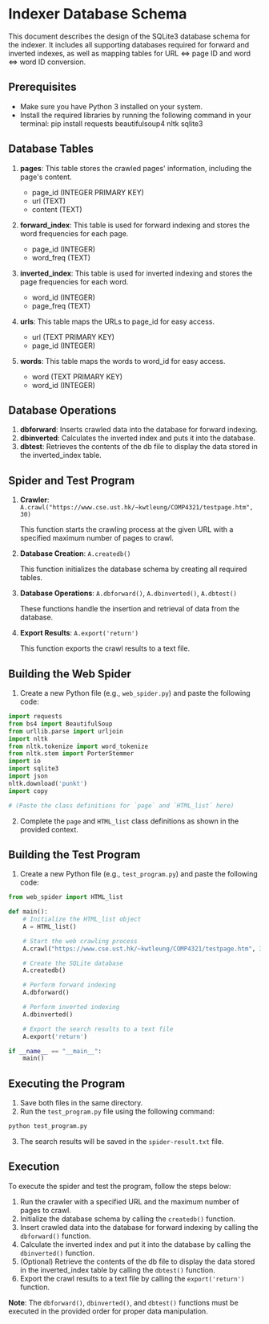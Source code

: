# Indexer Database Schema

This document describes the design of the SQLite3 database schema for the indexer. It includes all supporting databases required for forward and inverted indexes, as well as mapping tables for URL <=> page ID and word <=> word ID conversion.

## Prerequisites

- Make sure you have Python 3 installed on your system.
- Install the required libraries by running the following command in your terminal: pip install requests beautifulsoup4 nltk sqlite3

## Database Tables

1. **pages**: This table stores the crawled pages' information, including the page's content.
   - page_id (INTEGER PRIMARY KEY)
   - url (TEXT)
   - content (TEXT)

2. **forward_index**: This table is used for forward indexing and stores the word frequencies for each page.
   - page_id (INTEGER)
   - word_freq (TEXT)

3. **inverted_index**: This table is used for inverted indexing and stores the page frequencies for each word.
   - word_id (INTEGER)
   - page_freq (TEXT)

4. **urls**: This table maps the URLs to page_id for easy access.
   - url (TEXT PRIMARY KEY)
   - page_id (INTEGER)

5. **words**: This table maps the words to word_id for easy access.
   - word (TEXT PRIMARY KEY)
   - word_id (INTEGER)

## Database Operations

1. **dbforward**: Inserts crawled data into the database for forward indexing.
2. **dbinverted**: Calculates the inverted index and puts it into the database.
3. **dbtest**: Retrieves the contents of the db file to display the data stored in the inverted_index table.

## Spider and Test Program

1. **Crawler**: `A.crawl("https://www.cse.ust.hk/~kwtleung/COMP4321/testpage.htm", 30)`

   This function starts the crawling process at the given URL with a specified maximum number of pages to crawl.

2. **Database Creation**: `A.createdb()`

   This function initializes the database schema by creating all required tables.

3. **Database Operations**: `A.dbforward()`, `A.dbinverted()`, `A.dbtest()`

   These functions handle the insertion and retrieval of data from the database.

4. **Export Results**: `A.export('return')`

   This function exports the crawl results to a text file.

## Building the Web Spider

1. Create a new Python file (e.g., `web_spider.py`) and paste the following code:

  ```python
  import requests
  from bs4 import BeautifulSoup
  from urllib.parse import urljoin
  import nltk
  from nltk.tokenize import word_tokenize
  from nltk.stem import PorterStemmer
  import io
  import sqlite3
  import json
  nltk.download('punkt')
  import copy

  # (Paste the class definitions for `page` and `HTML_list` here)
  ```

2. Complete the `page` and `HTML_list` class definitions as shown in the provided context.

## Building the Test Program

1. Create a new Python file (e.g., `test_program.py`) and paste the following code:

  ```python
  from web_spider import HTML_list

  def main():
      # Initialize the HTML_list object
      A = HTML_list()

      # Start the web crawling process
      A.crawl("https://www.cse.ust.hk/~kwtleung/COMP4321/testpage.htm", 30)

      # Create the SQLite database
      A.createdb()

      # Perform forward indexing
      A.dbforward()

      # Perform inverted indexing
      A.dbinverted()

      # Export the search results to a text file
      A.export('return')

  if __name__ == "__main__":
      main()
  ```

## Executing the Program

1. Save both files in the same directory.
2. Run the `test_program.py` file using the following command:

  ```bash
  python test_program.py
  ```

3. The search results will be saved in the `spider-result.txt` file.

## Execution

To execute the spider and test the program, follow the steps below:

1. Run the crawler with a specified URL and the maximum number of pages to crawl.
2. Initialize the database schema by calling the `createdb()` function.
3. Insert crawled data into the database for forward indexing by calling the `dbforward()` function.
4. Calculate the inverted index and put it into the database by calling the `dbinverted()` function.
5. (Optional) Retrieve the contents of the db file to display the data stored in the inverted_index table by calling the `dbtest()` function.
6. Export the crawl results to a text file by calling the `export('return')` function.

**Note**: The `dbforward()`, `dbinverted()`, and `dbtest()` functions must be executed in the provided order for proper data manipulation.